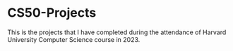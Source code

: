 # CS50-Projects
This is the projects that I have completed during the attendance of Harvard University Computer Science course in 2023.
